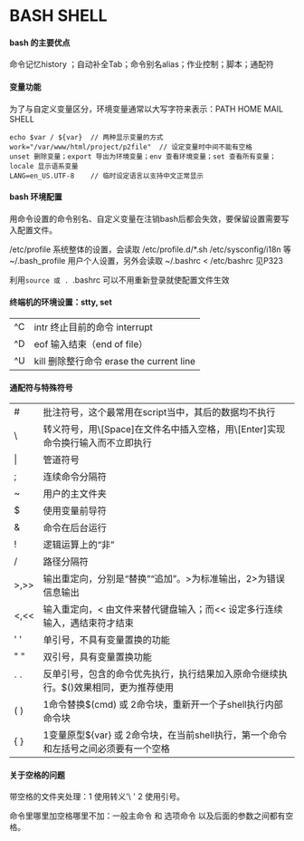 # BASH SHELL 

#### bash 的主要优点

<p>命令记忆history ；自动补全Tab；命令别名alias；作业控制；脚本；通配符</p>

#### 变量功能

为了与自定义变量区分，环境变量通常以大写字符来表示：PATH HOME MAIL SHELL

```
echo $var / ${var}  // 两种显示变量的方式
work="/var/www/html/project/p2file"  // 设定变量时中间不能有空格
unset 删除变量；export 导出为环境变量；env 查看环境变量；set 查看所有变量；locale 显示语系变量
LANG=en_US.UTF-8    // 临时设定语言以支持中文正常显示
```

#### bash 环境配置

用命令设置的命令别名、自定义变量在注销bash后都会失效，要保留设置需要写入配置文件。

/etc/profile 系统整体的设置，会读取 /etc/profile.d/*.sh /etc/sysconfig/i18n 等
~/.bash_profile 用户个人设置，另外会读取 ~/.bashrc < /etc/bashrc  见P323

利用<code>source 或 . </code>.bashrc 可以不用重新登录就使配置文件生效


#### 终端机的环境设置：stty, set
<table class="dataintable"><col style="color:blue" /><col />
  <tr><td>^C</td><td>intr 终止目前的命令 interrupt</td></tr>
  <tr><td>^D</td><td>eof 输入结束（end of file）</td></tr>
  <tr><td>^U</td><td>kill 删除整行命令 erase the current line</td></tr>
</table>

#### 通配符与特殊符号

<table class="dataintable"><col style="color:blue" /><col />
  <tr><td>#</td><td>批注符号，这个最常用在script当中，其后的数据均不执行</td></tr>
  <tr><td>\</td><td>转义符号，用\[Space]在文件名中插入空格，用\[Enter]实现命令换行输入而不立即执行</td></tr>
  <tr><td>|</td><td>管道符号</td></tr>
  <tr><td>;</td><td>连续命令分隔符</td></tr>
  <tr><td>~</td><td>用户的主文件夹</td></tr>
  <tr><td>$</td><td>使用变量前导符</td></tr>
  <tr><td>&</td><td>命令在后台运行</td></tr>
  <tr><td>!</td><td>逻辑运算上的“非”</td></tr>
  <tr><td>/</td><td>路径分隔符</td></tr>
  <tr><td>>,>></td><td>输出重定向，分别是“替换”“追加”。>为标准输出，2>为错误信息输出</td></tr>
  <tr><td><,<<</td><td>输入重定向，< 由文件来替代键盘输入；而<< 设定多行连续输入，遇结束符才结束</td></tr>
  <tr><td>' '</td><td>单引号，不具有变量置换的功能</td></tr>
  <tr><td>" "</td><td>双引号，具有变量置换功能</td></tr>
  <tr><td>` `</td><td>反单引号，包含的命令优先执行，执行结果加入原命令继续执行。$()效果相同，更为推荐使用</td></tr>
  <tr><td>( )</td><td>1命令替换$(cmd) 或 2命令块，重新开一个子shell执行内部命令块 </td></tr>
  <tr><td>{ }</td><td>1变量原型${var} 或 2命令块，在当前shell执行，第一个命令和左括号之间必须要有一个空格</td></tr>
</table>

#### 关于空格的问题

带空格的文件夹处理：1 使用转义'\ ' 2 使用引号。

命令里哪里加空格哪里不加：一般主命令 和 选项命令 以及后面的参数之间都有空格。